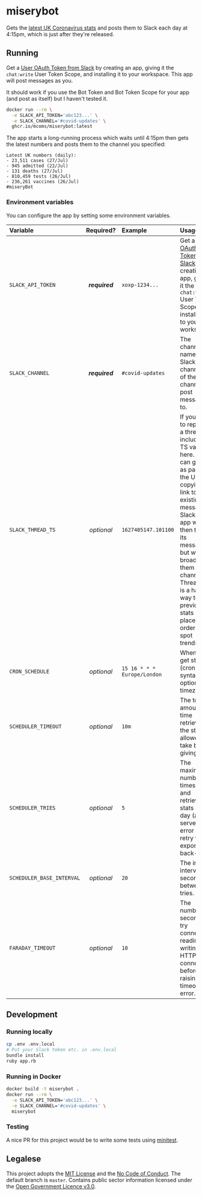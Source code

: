# miserybot

Gets the [latest UK Coronavirus stats](https://coronavirus.data.gov.uk/) and posts them to Slack each day at 4:15pm, which is just after they're released.

## Running

Get a [User OAuth Token from Slack](https://api.slack.com/apps) by creating an app, giving it the `chat:write` User Token Scope, and installing it to your workspace. This app will post messages as you.

It should work if you use the Bot Token and Bot Token Scope for your app (and post as itself) but I haven't tested it.

```sh
docker run --rm \
  -e SLACK_API_TOKEN='abc123...' \
  -e SLACK_CHANNEL='#covid-updates' \
  ghcr.io/mcoms/miserybot:latest
```

The app starts a long-running process which waits until 4:15pm then gets the latest numbers and posts them to the channel you specified:

```
Latest UK numbers (daily):
- 23,511 cases (27/Jul)
- 945 admitted (22/Jul)
- 131 deaths (27/Jul)
- 810,459 tests (26/Jul)
- 236,261 vaccines (26/Jul)
#miseryBot
```

### Environment variables

You can configure the app by setting some environment variables.

| Variable | Required? | Example | Usage |
| :-- | :-: | :-- | :-- |
| `SLACK_API_TOKEN` | **_required_** | `xoxp-1234...` | Get a [User OAuth Token from Slack](https://api.slack.com/apps) by creating an app, giving it the `chat:write` User Token Scope, and installing it to your workspace. |
| `SLACK_CHANNEL` | **_required_** | `#covid-updates` | The channel name or Slack channel ID of the channel to post messages to. |
| `SLACK_THREAD_TS` | _optional_ | `1627405147.101100` | If you'd like to reply to a thread, include the TS value here. You can get this as part of the URL by copying the link to an existing message in Slack. The app will then thread its messages but will still broadcast them to the channel. Threading is a handy way to see previous stats in one place in order to spot trends. |
| `CRON_SCHEDULE` | _optional_ | `15 16 * * * Europe/London` | When to get stats (cron syntax with optional timezone) |
| `SCHEDULER_TIMEOUT` | _optional_ | `10m` | The total amount of time retrieving the stats is allowed to take before giving up. |
| `SCHEDULER_TRIES` | _optional_ | `5` | The maximum number of times to try and retrieve stats each day (a server error will retry with exponential back-off). |
| `SCHEDULER_BASE_INTERVAL` | _optional_ | `20` | The initial interval in seconds between tries. |
| `FARADAY_TIMEOUT` | _optional_ | `10` | The number of seconds to try connecting, reading, writing to a HTTP connection before raising a timeout error. |

## Development

### Running locally

```sh
cp .env .env.local
# Put your Slack token etc. in .env.local
bundle install
ruby app.rb
```

### Running in Docker

```sh
docker build -t miserybot .
docker run --rm \
  -e SLACK_API_TOKEN='abc123...' \
  -e SLACK_CHANNEL='#covid-updates' \
  miserybot
```

### Testing

A nice PR for this project would be to write some tests using [minitest](https://github.com/seattlerb/minitest).

## Legalese

This project adopts the [MIT License](LICENSE) and the [No Code of Conduct](CODE_OF_CONDUCT.md). The default branch is `master`. Contains public sector information licensed under the [Open Government Licence v3.0](https://www.nationalarchives.gov.uk/doc/open-government-licence/version/3/).
